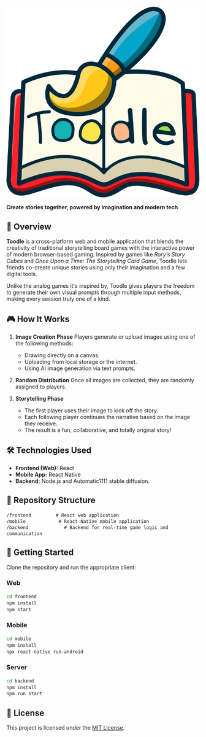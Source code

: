 ![Toodle Logo](frontend/src/assets/logo.svg)

**Create stories together, powered by imagination and modern tech**

## 📖 Overview

**Toodle** is a cross-platform web and mobile application that blends the creativity of traditional storytelling board games with the interactive power of modern browser-based gaming. Inspired by games like *Rory’s Story Cubes* and *Once Upon a Time: The Storytelling Card Game*, Toodle lets friends co-create unique stories using only their imagination and a few digital tools.

Unlike the analog games it's inspired by, Toodle gives players the freedom to generate their own visual prompts through multiple input methods, making every session truly one of a kind.

## 🎮 How It Works

1. **Image Creation Phase**
   Players generate or upload images using one of the following methods:
   * Drawing directly on a canvas.
   * Uploading from local storage or the internet.
   * Using AI image generation via text prompts.

2. **Random Distribution**
   Once all images are collected, they are randomly assigned to players.

3. **Storytelling Phase**

   * The first player uses their image to kick off the story.
   * Each following player continues the narrative based on the image they receive.
   * The result is a fun, collaborative, and totally original story!

## 🛠️ Technologies Used

* **Frontend (Web):** React
* **Mobile App:** React Native
* **Backend:** Node.js and Automatic1111 stable diffusion.

## 📂 Repository Structure

```
/frontend         # React web application
/mobile            # React Native mobile application
/backend             # Backend for real-time game logic and communication
```

## 🚀 Getting Started

Clone the repository and run the appropriate client:

### Web

```bash
cd frontend
npm install
npm start
```

### Mobile

```bash
cd mobile
npm install
npx react-native run-android
```

### Server

```bash
cd backend
npm install
npm run start
```

## 📄 License

This project is licensed under the [MIT License](LICENSE).
